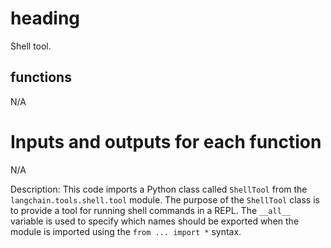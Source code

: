 # heading
Shell tool.

## functions
N/A

# Inputs and outputs for each function
N/A

Description:
This code imports a Python class called `ShellTool` from the `langchain.tools.shell.tool` module. The purpose of the `ShellTool` class is to provide a tool for running shell commands in a REPL. The `__all__` variable is used to specify which names should be exported when the module is imported using the `from ... import *` syntax.


